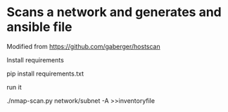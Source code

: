 # Scans a network and generates and ansible file


Modified from https://github.com/gaberger/hostscan

Install requirements 

pip install requirements.txt

run it

./nmap-scan.py network/subnet -A >>inventoryfile
